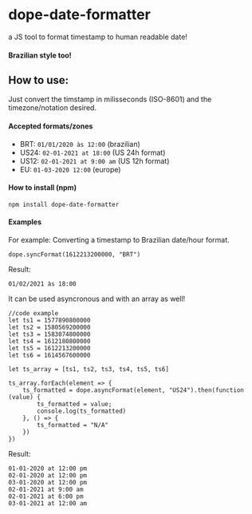 # dope-date-formatter
a JS tool to format timestamp to human readable date!

#### Brazilian style too!

## How to use:

Just convert the timstamp in milisseconds (ISO-8601) and the timezone/notation desired.

#### Accepted formats/zones

- BRT: `01/01/2020 às 12:00` (brazilian)
- US24: `02-01-2021 at 18:00` (US 24h format)
- US12: `02-01-2021 at 9:00 am` (US 12h format)
- EU: `01-03-2020 12:00` (europe)

#### How to install (npm)

```
npm install dope-date-formatter
```

#### Examples

For example: Converting a timestamp to Brazilian date/hour format.

```
dope.syncFormat(1612213200000, "BRT")
```

Result:

```
01/02/2021 às 18:00
```

It can be used asyncronous and with an array as well!

```
//code example
let ts1 = 1577890800000
let ts2 = 1580569200000
let ts3 = 1583074800000
let ts4 = 1612180800000
let ts5 = 1612213200000
let ts6 = 1614567600000

let ts_array = [ts1, ts2, ts3, ts4, ts5, ts6]
```

```
ts_array.forEach(element => {
    ts_formatted = dope.asyncFormat(element, "US24").then(function (value) {
        ts_formatted = value;
        console.log(ts_formatted)
    }, () => {
        ts_formatted = "N/A"
    })
})
```

Result:

```
01-01-2020 at 12:00 pm
02-01-2020 at 12:00 pm
03-01-2020 at 12:00 pm
02-01-2021 at 9:00 am
02-01-2021 at 6:00 pm
03-01-2021 at 12:00 am
```